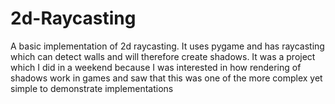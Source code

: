 # 2d-Raycasting
A basic implementation of 2d raycasting. It uses pygame and has raycasting which can detect walls and will therefore create shadows. It was a project which I did in a weekend because I was interested in how rendering of shadows work in games and saw that this was one of the more complex yet simple to demonstrate implementations
